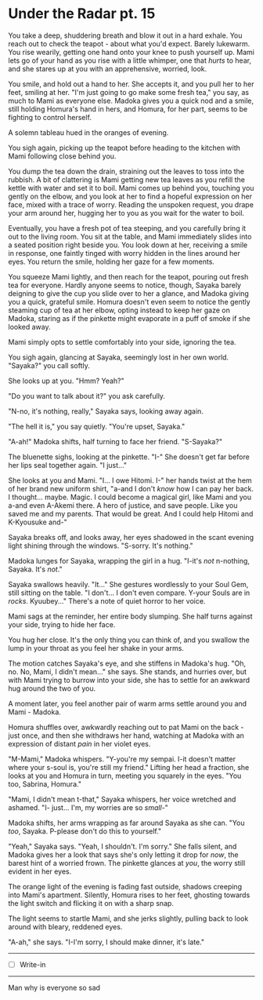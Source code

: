 # Under the Radar pt. 15

You take a deep, shuddering breath and blow it out in a hard exhale. You reach out to check the teapot - about what you'd expect. Barely lukewarm. You rise wearily, getting one hand onto your knee to push yourself up. Mami lets go of your hand as you rise with a little whimper, one that *hurts* to hear, and she stares up at you with an apprehensive, worried, look.

You smile, and hold out a hand to her. She accepts it, and you pull her to her feet, smiling at her. "I'm just going to go make some fresh tea," you say, as much to Mami as everyone else. Madoka gives you a quick nod and a smile, still holding Homura's hand in hers, and Homura, for her part, seems to be fighting to control herself.

A solemn tableau hued in the oranges of evening.

You sigh again, picking up the teapot before heading to the kitchen with Mami following close behind you.

You dump the tea down the drain, straining out the leaves to toss into the rubbish. A bit of clattering is Mami getting new tea leaves as you refill the kettle with water and set it to boil. Mami comes up behind you, touching you gently on the elbow, and you look at her to find a hopeful expression on her face, mixed with a trace of worry. Reading the unspoken request, you drape your arm around her, hugging her to you as you wait for the water to boil.

Eventually, you have a fresh pot of tea steeping, and you carefully bring it out to the living room. You sit at the table, and Mami immediately slides into a seated position right beside you. You look down at her, receiving a smile in response, one faintly tinged with worry hidden in the lines around her eyes. You return the smile, holding her gaze for a few moments.

You squeeze Mami lightly, and then reach for the teapot, pouring out fresh tea for everyone. Hardly anyone seems to notice, though, Sayaka barely deigning to give the cup you slide over to her a glance, and Madoka giving you a quick, grateful smile. Homura doesn't even seem to notice the gently steaming cup of tea at her elbow, opting instead to keep her gaze on Madoka, staring as if the pinkette might evaporate in a puff of smoke if she looked away.

Mami simply opts to settle comfortably into your side, ignoring the tea.

You sigh again, glancing at Sayaka, seemingly lost in her own world. "Sayaka?" you call softly.

She looks up at you. "Hmm? Yeah?"

"Do you want to talk about it?" you ask carefully.

"N-no, it's nothing, really," Sayaka says, looking away again.

"The hell it is," you say quietly. "You're upset, Sayaka."

"A-ah!" Madoka shifts, half turning to face her friend. "S-Sayaka?"

The bluenette sighs, looking at the pinkette. "I-" She doesn't get far before her lips seal together again. "I just..."

She looks at you and Mami. "I... I owe Hitomi. I-" her hands twist at the hem of her brand new uniform shirt, "a-and I don't *know* how I can pay her back. I thought... maybe. Magic. I could become a magical girl, like Mami and you a-and even A-Akemi there. A hero of justice, and save people. Like you saved me and my parents. That would be great. And I could help Hitomi and K-Kyousuke and-"

Sayaka breaks off, and looks away, her eyes shadowed in the scant evening light shining through the windows. "S-sorry. It's nothing."

Madoka lunges for Sayaka, wrapping the girl in a hug. "I-it's *not* n-nothing, Sayaka. It's *not*."

Sayaka swallows heavily. "It..." She gestures wordlessly to your Soul Gem, still sitting on the table. "I don't... I don't even compare. Y-your Souls are in *rocks*. Kyuubey..." There's a note of quiet horror to her voice.

Mami sags at the reminder, her entire body slumping. She half turns against your side, trying to hide her face.

You hug her close. It's the only thing you can think of, and you swallow the lump in your throat as you feel her shake in your arms.

The motion catches Sayaka's eye, and she stiffens in Madoka's hug. "Oh, no. No, Mami, I didn't mean..." she says. She stands, and hurries over, but with Mami trying to burrow into your side, she has to settle for an awkward hug around the two of you.

A moment later, you feel another pair of warm arms settle around you and Mami - Madoka.

Homura shuffles over, awkwardly reaching out to pat Mami on the back - just once, and then she withdraws her hand, watching at Madoka with an expression of distant *pain* in her violet eyes.

"M-Mami," Madoka whispers. "Y-you're my sempai. I-it doesn't matter where your s-soul is, you're still my friend." Lifting her head a fraction, she looks at you and Homura in turn, meeting you squarely in the eyes. "You too, Sabrina, Homura."

"Mami, I didn't mean t-that," Sayaka whispers, her voice wretched and ashamed. "I- just... I'm, my worries are so *small-*"

Madoka shifts, her arms wrapping as far around Sayaka as she can. "You *too*, Sayaka. P-please don't do this to yourself."

"Yeah," Sayaka says. "Yeah, I shouldn't. I'm sorry." She falls silent, and Madoka gives her a look that says she's only letting it drop for *now*, the barest hint of a worried frown. The pinkette glances at *you*, the worry still evident in her eyes.

The orange light of the evening is fading fast outside, shadows creeping into Mami's apartment. Silently, Homura rises to her feet, ghosting towards the light switch and flicking it on with a sharp snap.

The light seems to startle Mami, and she jerks slightly, pulling back to look around with bleary, reddened eyes.

"A-ah," she says. "I-I'm sorry, I should make dinner, it's late."

---

- [ ] Write-in

---

Man why is everyone so sad
